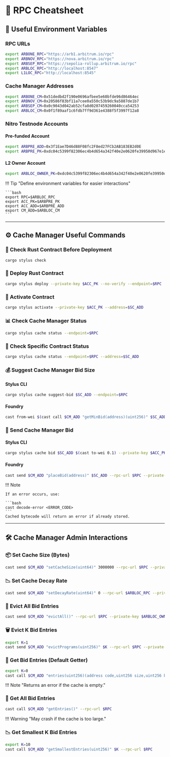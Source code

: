 # **📜 RPC Cheatsheet**

## 🔹 **Useful Environment Variables**

### **RPC URLs**

```bash
export ARBONE_RPC="https://arb1.arbitrum.io/rpc"
export ARBNOV_RPC="https://nova.arbitrum.io/rpc"
export ARBSEP_RPC="https://sepolia-rollup.arbitrum.io/rpc"
export ARBLOC_RPC="http://localhost:8547"
export L1LOC_RPC="http://localhost:8545"
```

### **Cache Manager Addresses**

```bash
export ARBONE_CM=0x51dedbd2f190e0696afbee5e60bfde96d86464ec
export ARBNOV_CM=0x20586f83bf11a7cee0a550c53b9dc9a5887de1b7
export ARBSEP_CM=0x0c9043d042ab52cfa8d0207459260040cca54253
export ARBLOC_CM=0x0f1f89aaf1c6fdb7ff9d361e4388f5f3997f12a8
```

### **Nitro Testnode Accounts**

#### **Pre-funded Account**

```bash
export ARBPRE_ADD=0x3f1Eae7D46d88F08fc2F8ed27FCb2AB183EB2d0E
export ARBPRE_PK=0xdc04c5399f82306ec4b4d654a342f40e2e0620fe39950d967e1e574b32d4dd36
```

#### **L2 Owner Account**

```bash
export ARBLOC_OWNER_PK=0xdc04c5399f82306ec4b4d654a342f40e2e0620fe39950d967e1e574b32d4dd36
```

!!! Tip "Define environment variables for easier interactions"

    ```bash
    export RPC=$ARBLOC_RPC
    export ACC_PK=$ARBPRE_PK
    export ACC_ADD=$ARBPRE_ADD
    export CM_ADD=$ARBLOC_CM
    ```

---

## **⚙️ Cache Manager Useful Commands**

### **🔎 Check Rust Contract Before Deployment**

```bash
cargo stylus check
```

### **🚀 Deploy Rust Contract**

```bash
cargo stylus deploy --private-key $ACC_PK --no-verify --endpoint=$RPC
```

### **🔑 Activate Contract**

```bash
cargo stylus activate --private-key $ACC_PK --address=$SC_ADD
```

### **📊 Check Cache Manager Status**

```bash
cargo stylus cache status --endpoint=$RPC
```

### **🔎 Check Specific Contract Status**

```bash
cargo stylus cache status --endpoint=$RPC --address=$SC_ADD
```

### **💰 Suggest Cache Manager Bid Size**

#### **Stylus CLI**

```bash
cargo stylus cache suggest-bid $SC_ADD --endpoint=$RPC
```

#### **Foundry**

```bash
cast from-wei $(cast call $CM_ADD "getMinBid(address)(uint256)" $SC_ADD --rpc-url $RPC)
```

### **💸 Send Cache Manager Bid**

#### **Stylus CLI**

```bash
cargo stylus cache bid $SC_ADD $(cast to-wei 0.1) --private-key $ACC_PK --endpoint=$RPC
```

#### **Foundry**

```bash
cast send $CM_ADD "placeBid(address)" $SC_ADD --rpc-url $RPC --private-key $ACC_PK --value $(cast to-wei 0)
```

!!! Note

    If an error occurs, use:

    ```bash
    cast decode-error <ERROR_CODE>
    ```
    Cached bytecode will return an error if already stored.

---

## **🛠️ Cache Manager Admin Interactions**

### **📦 Set Cache Size (Bytes)**

```bash
cast send $CM_ADD "setCacheSize(uint64)" 3000000 --rpc-url $RPC --private-key $ARBLOC_OWNER_PK
```

### **📉 Set Cache Decay Rate**

```bash
cast send $CM_ADD "setDecayRate(uint64)" 0 --rpc-url $ARBLOC_RPC --private-key $ARBLOC_OWNER_PK
```

### **🧹 Evict All Bid Entries**

```bash
cast send $CM_ADD "evictAll()" --rpc-url $RPC --private-key $ARBLOC_OWNER_PK
```

### **🗑️ Evict K Bid Entries**

```bash
export K=1
cast send $CM_ADD "evictPrograms(uint256)" $K --rpc-url $RPC --private-key $ARBLOC_OWNER_PK
```

### **📜 Get Bid Entries (Default Getter)**

```bash
export K=0
cast call $CM_ADD "entries(uint256)(address code,uint256 size,uint256 bid)" $K --rpc-url $RPC
```

!!! Note "Returns an error if the cache is empty."

### **📜 Get All Bid Entries**

```bash
cast call $CM_ADD "getEntries()" --rpc-url $RPC
```

!!! Warning "May crash if the cache is too large."

### **📉 Get Smallest K Bid Entries**

```bash
export K=10
cast call $CM_ADD "getSmallestEntries(uint256)" $K --rpc-url $RPC
```
